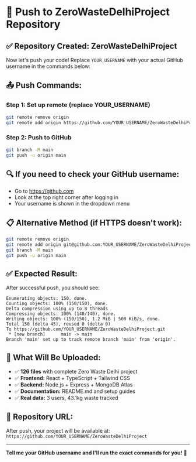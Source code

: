 # 🚀 Push to ZeroWasteDelhiProject Repository

## ✅ Repository Created: ZeroWasteDelhiProject

Now let's push your code! Replace `YOUR_USERNAME` with your actual GitHub username in the commands below:

## 📤 Push Commands:

### Step 1: Set up remote (replace YOUR_USERNAME)
```bash
git remote remove origin
git remote add origin https://github.com/YOUR_USERNAME/ZeroWasteDelhiProject.git
```

### Step 2: Push to GitHub
```bash
git branch -M main
git push -u origin main
```

## 🔍 If you need to check your GitHub username:
- Go to https://github.com
- Look at the top right corner after logging in
- Your username is shown in the dropdown menu

## 📋 Alternative Method (if HTTPS doesn't work):
```bash
git remote remove origin
git remote add origin git@github.com:YOUR_USERNAME/ZeroWasteDelhiProject.git
git branch -M main
git push -u origin main
```

## ✅ Expected Result:
After successful push, you should see:
```
Enumerating objects: 150, done.
Counting objects: 100% (150/150), done.
Delta compression using up to 8 threads
Compressing objects: 100% (140/140), done.
Writing objects: 100% (150/150), 1.2 MiB | 500 KiB/s, done.
Total 150 (delta 45), reused 0 (delta 0)
To https://github.com/YOUR_USERNAME/ZeroWasteDelhiProject.git
 * [new branch]      main -> main
Branch 'main' set up to track remote branch 'main' from 'origin'.
```

## 🎯 What Will Be Uploaded:
- ✅ **126 files** with complete Zero Waste Delhi project
- ✅ **Frontend:** React + TypeScript + Tailwind CSS
- ✅ **Backend:** Node.js + Express + MongoDB Atlas
- ✅ **Documentation:** README.md and setup guides
- ✅ **Real data:** 3 users, 43.1kg waste tracked

## 🔗 Repository URL:
After push, your project will be available at:
`https://github.com/YOUR_USERNAME/ZeroWasteDelhiProject`

---

**Tell me your GitHub username and I'll run the exact commands for you!** 🚀